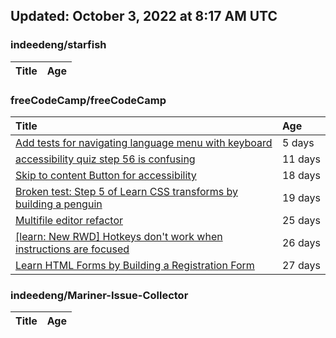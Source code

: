 ## Updated: October 3, 2022 at 8:17 AM UTC


### indeedeng/starfish
|**Title**|**Age**|
|:----|:----|


### freeCodeCamp/freeCodeCamp
|**Title**|**Age**|
|:----|:----|
|[Add tests for navigating language menu with keyboard](https://github.com/freeCodeCamp/freeCodeCamp/issues/47649)|5&nbsp;days|
|[accessibility quiz step 56 is confusing](https://github.com/freeCodeCamp/freeCodeCamp/issues/47588)|11&nbsp;days|
|[Skip to content Button for accessibility](https://github.com/freeCodeCamp/freeCodeCamp/issues/47523)|18&nbsp;days|
|[Broken test: Step 5 of Learn CSS transforms by building a penguin](https://github.com/freeCodeCamp/freeCodeCamp/issues/47513)|19&nbsp;days|
|[Multifile editor refactor](https://github.com/freeCodeCamp/freeCodeCamp/issues/47467)|25&nbsp;days|
|[[learn: New RWD] Hotkeys don't work when instructions are focused ](https://github.com/freeCodeCamp/freeCodeCamp/issues/47457)|26&nbsp;days|
|[Learn HTML Forms by Building a Registration Form](https://github.com/freeCodeCamp/freeCodeCamp/issues/47456)|27&nbsp;days|


### indeedeng/Mariner-Issue-Collector
|**Title**|**Age**|
|:----|:----|